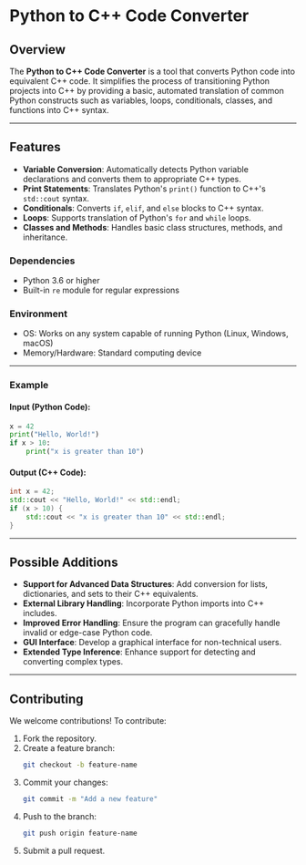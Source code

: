 # Python to C++ Code Converter

## Overview
The **Python to C++ Code Converter** is a tool that converts Python code into equivalent C++ code. It simplifies the process of transitioning Python projects into C++ by providing a basic, automated translation of common Python constructs such as variables, loops, conditionals, classes, and functions into C++ syntax.

---

## Features
- **Variable Conversion**: Automatically detects Python variable declarations and converts them to appropriate C++ types.
- **Print Statements**: Translates Python's `print()` function to C++'s `std::cout` syntax.
- **Conditionals**: Converts `if`, `elif`, and `else` blocks to C++ syntax.
- **Loops**: Supports translation of Python's `for` and `while` loops.
- **Classes and Methods**: Handles basic class structures, methods, and inheritance.

### Dependencies
- Python 3.6 or higher
- Built-in `re` module for regular expressions

### Environment
- OS: Works on any system capable of running Python (Linux, Windows, macOS)
- Memory/Hardware: Standard computing device

---

### Example
#### Input (Python Code):
```python
x = 42
print("Hello, World!")
if x > 10:
    print("x is greater than 10")
```

#### Output (C++ Code):
```cpp
int x = 42;
std::cout << "Hello, World!" << std::endl;
if (x > 10) {
    std::cout << "x is greater than 10" << std::endl;
}
```
---

## Possible Additions
- **Support for Advanced Data Structures**: Add conversion for lists, dictionaries, and sets to their C++ equivalents.
- **External Library Handling**: Incorporate Python imports into C++ includes.
- **Improved Error Handling**: Ensure the program can gracefully handle invalid or edge-case Python code.
- **GUI Interface**: Develop a graphical interface for non-technical users.
- **Extended Type Inference**: Enhance support for detecting and converting complex types.

---

## Contributing
We welcome contributions! To contribute:
1. Fork the repository.
2. Create a feature branch:
   ```bash
   git checkout -b feature-name
   ```
3. Commit your changes:
   ```bash
   git commit -m "Add a new feature"
   ```
4. Push to the branch:
   ```bash
   git push origin feature-name
   ```
5. Submit a pull request.
